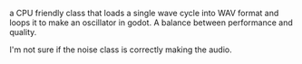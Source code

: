 a CPU friendly class that loads a single wave cycle into WAV format and loops it to make an oscillator in godot. 
A balance between performance and quality.

I'm not sure if the noise class is correctly making the audio.

